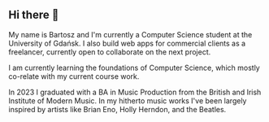 ## Hi there 👋

My name is Bartosz and I'm currently a Computer Science student at the University of Gdańsk. 
I also build web apps for commercial clients as a freelancer, currently open to collaborate on the next project. 

I am currently learning the foundations of Computer Science, which mostly co-relate with my current course work. 

In 2023 I graduated with a BA in Music Production from the British and Irish Institute of Modern Music. In my hitherto music works I've been largely inspired by artists like Brian Eno, Holly Herndon, and the Beatles. 


<!--
**berthemoose/berthemoose** is a ✨ _special_ ✨ repository because its `README.md` (this file) appears on your GitHub profile.

Here are some ideas to get you started:

- 🔭 I’m currently working on ...
- 🌱 I’m currently learning ...
- 👯 I’m looking to collaborate on ...
- 🤔 I’m looking for help with ...
- 💬 Ask me about ...
- 📫 How to reach me: ...
- 😄 Pronouns: ...
- ⚡ Fun fact: ...
-->
